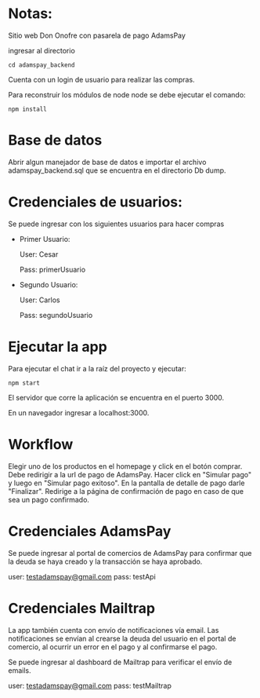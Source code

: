 # Notas:

Sitio web Don Onofre con pasarela de pago AdamsPay

ingresar al directorio

```
cd adamspay_backend
```

Cuenta con un login de usuario para realizar las compras.

Para reconstruir los módulos de node node se debe ejecutar el comando: 

```
npm install
```

# Base de datos
Abrir algun manejador de base de datos e importar el archivo adamspay_backend.sql que se encuentra en el directorio Db dump.

# Credenciales de usuarios:

Se puede ingresar con los siguientes usuarios para hacer compras

- Primer Usuario:

    User: Cesar

    Pass: primerUsuario

- Segundo Usuario:

    User: Carlos

    Pass: segundoUsuario
    
    
# Ejecutar la app
Para ejecutar el chat ir a la raíz del proyecto y ejecutar:

```
npm start
```

El servidor que corre la aplicación se encuentra en el puerto 3000.

En un navegador ingresar a localhost:3000.

# Workflow

Elegir uno de los productos en el homepage y click en el botón comprar.
Debe redirigir a la url de pago de AdamsPay.
Hacer click en "Simular pago" y luego en "Simular pago exitoso".
En la pantalla de detalle de pago darle "Finalizar".
Redirige a la página de confirmación de pago en caso de que sea un pago confirmado.

# Credenciales AdamsPay

Se puede ingresar al portal de comercios de AdamsPay para confirmar
que la deuda se haya creado y la transacción se haya aprobado.

user: testadamspay@gmail.com
pass: testApi

# Credenciales Mailtrap

La app también cuenta con envío de notificaciones vía email.
Las notificaciones se envían al crearse la deuda del usuario
en el portal de comercio, al ocurrir un error en el pago
y al confirmarse el pago.

Se puede ingresar al dashboard de Mailtrap para verificar el envío
de emails.

user: testadamspay@gmail.com
pass: testMailtrap

